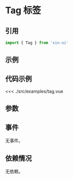 # Tag 标签

## 引用
```js
import { Tag } from 'xin-ui'
```

## 示例
<example-tag/>

## 代码示例
<<< ./src/examples/tag.vue

## 参数

## 事件

无事件。

## 依赖情况

无依赖。






